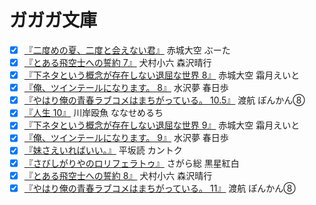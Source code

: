 # ガガガ文庫

* [x] [『二度めの夏、二度と会えない君』](http://www.amazon.co.jp/dp/4094515321/) 赤城大空 ぶーた
* [x] [『とある飛空士への誓約 7』](http://www.amazon.co.jp/dp/4094515312/) 犬村小六 森沢晴行
* [x] [『下ネタという概念が存在しない退屈な世界 8』](http://www.amazon.co.jp/dp/4094515367/) 赤城大空 霜月えいと
* [x] [『俺、ツインテールになります。 8』](http://www.amazon.co.jp/dp/4094515282/) 水沢夢 春日歩
* [x] [『やはり俺の青春ラブコメはまちがっている。 10.5』](http://www.amazon.co.jp/dp/4094515428/) 渡航 ぽんかん⑧
* [x] [『人生 10』](http://www.amazon.co.jp/dp/4094515411/) 川岸殴魚 ななせめるち
* [x] [『下ネタという概念が存在しない退屈な世界 9』](http://www.amazon.co.jp/dp/4094515558/) 赤城大空 霜月えいと
* [x] [『俺、ツインテールになります。 9』](http://www.amazon.co.jp/dp/4094515435/) 水沢夢 春日歩
* [x] [『妹さえいればいい。』](http://www.amazon.co.jp/dp/4094515070/) 平坂読 カントク
* [x] [『さびしがりやのロリフェラトゥ』](http://www.amazon.co.jp/dp/4094515453/) さがら総 黒星紅白
* [x] [『とある飛空士への誓約 8』](http://www.amazon.co.jp/dp/4094515565/) 犬村小六 森沢晴行
* [x] [『やはり俺の青春ラブコメはまちがっている。 11』](http://www.amazon.co.jp/dp/4094515589/) 渡航 ぽんかん⑧
